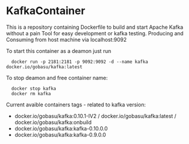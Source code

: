 # KafkaContainer
This is a repository containing Dockerfile to build and start Apache Kafka without a pain
Tool for easy development or kafka testing. Producing and Consuming from host machine via localhost:9092

To start this container as a deamon just run
```
  docker run -p 2181:2181 -p 9092:9092 -d --name kafka docker.io/gobasu/kafka:latest
```
To stop deamon and free container name:
```
  docker stop kafka
  docker rm kafka
```

Current avaible containers tags - related to kafka version:
* docker.io/gobasu/kafka:0.10.1-IV2 / docker.io/gobasu/kafka:latest / docker.io/gobasu/kafka:onbuild
* docker.io/gobasu/kafka:kafka-0.10.0.0
* docker.io/gobasu/kafka:kafka-0.9.0.0
